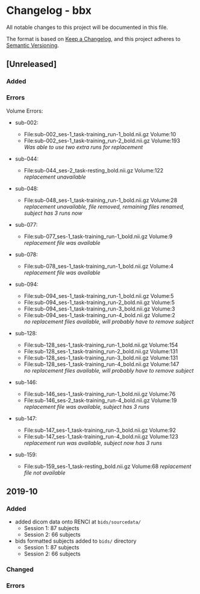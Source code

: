 # Changelog - bbx
All notable changes to this project will be documented in this file.  


The format is based on [Keep a Changelog](https://keepachangelog.com/en/1.0.0/),
and this project adheres to [Semantic Versioning](https://semver.org/spec/v2.0.0.html).

## [Unreleased]
### Added


### Errors
Volume Errors:
- sub-002:  
    - File:sub-002_ses-1_task-training_run-1_bold.nii.gz  		Volume:10  
    - File:sub-002_ses-1_task-training_run-2_bold.nii.gz  		Volume:193  
    *Was able to use two extra runs for replacement*  


- sub-044:  
    - File:sub-044_ses-2_task-resting_bold.nii.gz  		Volume:122  
    *replacement unavailable*  

- sub-048:  
  - File:sub-048_ses-1_task-training_run-1_bold.nii.gz  		Volume:28  
  *replacement unavailable, file removed, remaining files renamed, subject has 3 runs now*  

- sub-077:
  - File:sub-077_ses-1_task-training_run-1_bold.nii.gz  		Volume:9    
  *replacement file was available*

- sub-078:  
  - File:sub-078_ses-1_task-training_run-1_bold.nii.gz  		Volume:4  
  *replacement file was available*  

- sub-094:  
  - File:sub-094_ses-1_task-training_run-1_bold.nii.gz  		Volume:5  
  - File:sub-094_ses-1_task-training_run-2_bold.nii.gz  		Volume:5  
  - File:sub-094_ses-1_task-training_run-3_bold.nii.gz  		Volume:3  
  - File:sub-094_ses-1_task-training_run-4_bold.nii.gz  		Volume:2  
  *no replacement files available, will probably have to remove subject*  

- sub-128:  
  - File:sub-128_ses-1_task-training_run-1_bold.nii.gz  		Volume:154
  - File:sub-128_ses-1_task-training_run-2_bold.nii.gz  		Volume:131
  - File:sub-128_ses-1_task-training_run-3_bold.nii.gz  		Volume:131
  - File:sub-128_ses-1_task-training_run-4_bold.nii.gz  		Volume:147  
  *no replacement files available, will probably have to remove subject*  

- sub-146:  
  - File:sub-146_ses-1_task-training_run-1_bold.nii.gz  		Volume:76
  - File:sub-146_ses-2_task-training_run-4_bold.nii.gz  		Volume:19  
  *replacement file was available, subject has 3 runs*  

- sub-147:  
  - File:sub-147_ses-1_task-training_run-3_bold.nii.gz  		Volume:92  
  - File:sub-147_ses-1_task-training_run-4_bold.nii.gz  		Volume:123   
  *replacement run was available, subject now has 3 runs*

- sub-159:  
  - File:sub-159_ses-1_task-resting_bold.nii.gz  		Volume:68
  *replacement file not available* 


## 2019-10  
### Added
- added dicom data onto RENCI at `bids/sourcedata/`
  * Session 1: 87 subjects  
  * Session 2: 66 subjects  
- bids formatted subjects added to `bids/` directory
  * Session 1: 87 subjects  
  * Session 2: 66 subjects  

### Changed


### Errors
